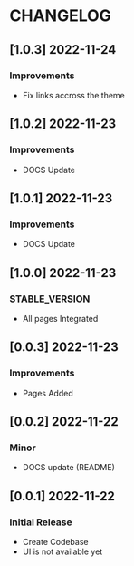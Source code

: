 # CHANGELOG

## [1.0.3] 2022-11-24
### Improvements

- Fix links accross the theme

## [1.0.2] 2022-11-23
### Improvements

- DOCS Update

## [1.0.1] 2022-11-23
### Improvements

- DOCS Update

## [1.0.0] 2022-11-23
### STABLE_VERSION

- All pages Integrated

## [0.0.3] 2022-11-23
### Improvements

- Pages Added   

## [0.0.2] 2022-11-22
### Minor

- DOCS update (README)

## [0.0.1] 2022-11-22
### Initial Release

- Create Codebase
- UI is not available yet
